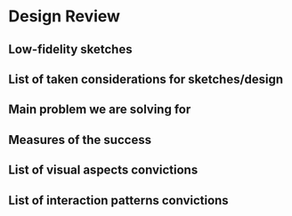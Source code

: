 # Design Review

## Low-fidelity sketches

## List of taken considerations for sketches/design

## Main problem we are solving for

## Measures of the success

## List of visual aspects convictions

## List of interaction patterns convictions


